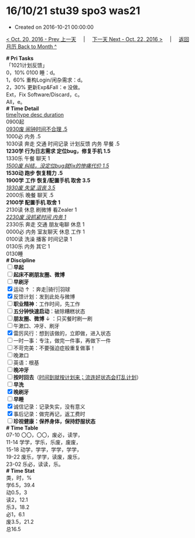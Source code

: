# 16/10/21 stu39 spo3 was21

- Created on 2016-10-21 00:00:00

[< Oct. 20, 2016 - Prev 上一天](/lifelogs/2016/10/d20.md) &nbsp; &nbsp; | &nbsp; &nbsp; [下一天 Next - Oct. 22, 2016 >](/lifelogs/2016/10/d22.md) &nbsp; &nbsp; |  &nbsp; &nbsp; [返回月历 Back to Month ^](/lifelogs/2016/10/index.md)
<br/><div><b># Pri Tasks</b></div><div>「1021计划反馈」</div><div>0，10% 0100 睡：d。</div><div>1，60% 重构Login/闲杂需求：d。</div><div>2，30% 更新Exp&amp;Fall：e 没做。</div><div>Ext，Fix Software/Discard，c。</div><div>All，e。</div><div><b># Time Detail</b></div><div><u>time|type desc duration</u></div><div>0900起</div><div><u>0930废 闹钟时间不合理 .5</u></div><div>1000必 内务 .5</div><div>1030读 奔走 交通 时间记录 计划反馈 内务 早餐 .5</div><div><b>1230学 行为日志需求 定位bug，修复手机 1.5</b></div><div>1330乐 午餐 聊天 1</div><div><u><i>1500废 纠结，没定位bug就fix的惨痛代价 1.5</i></u></div><div><b>1530动 跑步 恢复精力 .5</b></div><div><b>1900学</b> <b>工作</b> <b>恢复</b><b>/配置</b><b>手机 取舍 3.5</b></div><div><u><i>1930废 失望 沮丧 3.5</i></u></div><div>2000乐 晚餐 聊天 .5</div><div><b>2100学 配置手机 取舍 1</b></div><div>2130读 休息 刷微博 看Zealer 1</div><div><u><i>2230废 没抓紧时间 内务 1</i></u></div><div>2330乐 奔走 交通 朋友电聊 休息 1</div><div>0000必 内务 室友聊天 休息 工作 1</div><div>0100读 洗澡 播客 时间记录 1</div><div>0130乐 内务 其它 1</div><div>0130睡</div><div><b># Discipline</b></div><div><b><input type="checkbox"/></b><b>早起</b></div><div><input type="checkbox"/><b>起床不刷</b><b>朋友圈、微博</b></div><div><input type="checkbox"/><b>早刷牙</b></div><div><input checked="true" type="checkbox"/>运动 ↑ ：奔走|骑行|羽球</div><div><input checked="true" type="checkbox"/>反馈计划：发到此处与微博</div><div><input type="checkbox"/><b>职业精神</b>：工作时间，先工作</div><div><input type="checkbox"/><b>五分钟快速启动</b>：破除糟糕状态</div><div><input type="checkbox"/><b>朋友圈、微博</b> ↓ ：只买餐时刷一刷</div><div><input type="checkbox"/>午漱口、冲牙、刷牙</div><div><input checked="true" type="checkbox"/>雷厉风行：想到该做的，立即做，进入状态</div><div><input type="checkbox"/>一时一事：专注，做完一件事，再做下一件</div><div><input type="checkbox"/>不苛完美：不要强迫症般重复做事！</div><div><input type="checkbox"/>晚漱口</div><div><input type="checkbox"/>英语：根基</div><div><b><input type="checkbox"/></b><b>晚冲牙</b></div><div><u><input type="checkbox"/></u><b>按时回去</b>（<u>时间到就按计划来；流连好状态会打乱计划</u>）</div><div><input type="checkbox"/><b>早洗</b></div><div><b><input checked="true" type="checkbox"/></b><b>晚刷牙</b></div><div><input type="checkbox"/><b>早睡</b></div><div><input checked="true" type="checkbox"/>诚信记录：记录失实，没有意义</div><div><input checked="true" type="checkbox"/>事后记录：做完再记，返工费时</div><div><b><input type="checkbox"/></b><b>珍视健康：保养身体，保持舒服状态</b></div><div><b># Time Table</b></div><div>07-10 〇〇，〇〇，废必，读学，</div><div>11-14 学学，学乐，乐废，废废，</div><div>15-18 动学，学学，学学，学学，</div><div>19-22 废乐，学学，读废，废乐，</div><div>23-02 乐必，读读，乐。</div><div><b># Time Stat</b></div><div>类，时，%</div><div>学6.5，39.4</div><div>动0.5，3</div><div>读2，12.1</div><div>乐3，18.2</div><div>必1，6.1</div><div>废3.5，21.2</div><div>总16.5</div>
